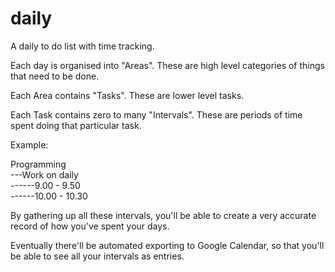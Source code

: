 # daily
A daily to do list with time tracking.

Each day is organised into "Areas". These are high level categories of things that need to be done.

Each Area contains "Tasks". These are lower level tasks.

Each Task contains zero to many "Intervals". These are periods of time spent doing that particular task.

Example:

Programming  
---Work on daily  
------9.00 - 9.50  
------10.00 - 10.30  

By gathering up all these intervals, you'll be able to create a very accurate record of how you've spent your days.

Eventually there'll be automated exporting to Google Calendar, so that you'll be able to see all your intervals as entries.
